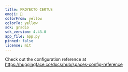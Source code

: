 ```yaml
---
title: PROYECTO CERTUS
emoji: 🏃
colorFrom: yellow
colorTo: yellow
sdk: gradio
sdk_version: 4.43.0
app_file: app.py
pinned: false
license: mit
---
```


Check out the configuration reference at https://huggingface.co/docs/hub/spaces-config-reference

